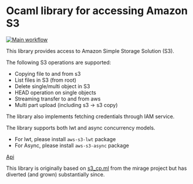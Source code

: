 # Ocaml library for accessing Amazon S3

[![Main workflow](https://github.com/andersfugmann/aws-s3/actions/workflows/workflow.yml/badge.svg)](https://github.com/andersfugmann/aws-s3/actions/workflows/workflow.yml)


This library provides access to Amazon Simple Storage Solution (S3).

The following S3 operations are supported:
* Copying file to and from s3
* List files in S3 (from root)
* Delete single/multi object in S3
* HEAD operation on single objects
* Streaming transfer to and from aws
* Multi part upload (including s3 -> s3 copy)

The library also implements fetching credentials through IAM service.

The library supports both lwt and async concurrency models.
* For lwt, please install `aws-s3-lwt` package
* For Async, please install `aws-s3-async` package

[Api](https://andersfugmann.github.io/aws-s3/)

This library is originally based on [s3_cp.ml](https://raw.githubusercontent.com/mirage/ocaml-cohttp/5c3d77cde632f366bfdf9521b95648527174a2f3/examples/async/s3_cp.ml) from the mirage project but has diverted (and grown) substantially since.
